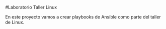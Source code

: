 #Laboratorio Taller Linux

En este proyecto vamos a crear playbooks de
Ansible como parte del taller de Linux.
